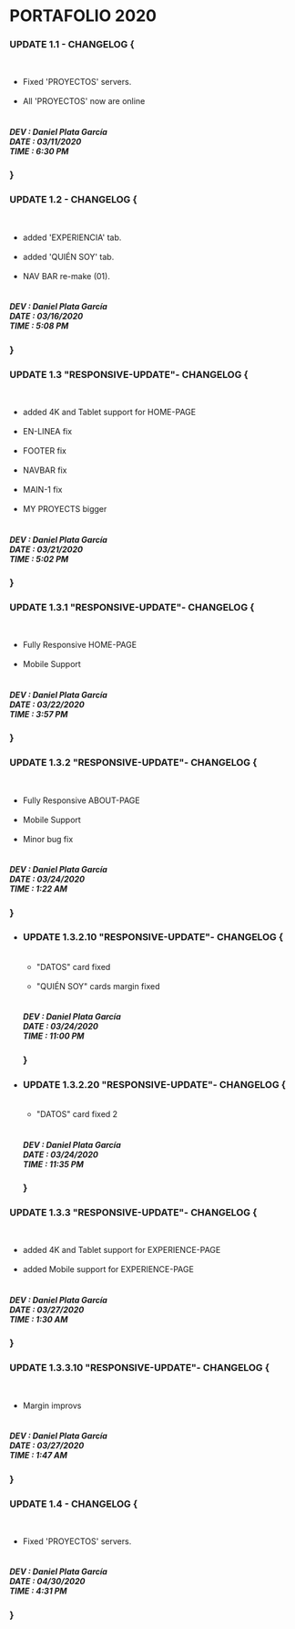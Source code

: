 # PORTAFOLIO 2020

<h3>
  UPDATE 1.1 - CHANGELOG { 
</h3>
  <br>
<ul>
  <li>Fixed 'PROYECTOS' servers.</li><br>
  <li>All 'PROYECTOS' now are online</li><br>
</ul> 
      <h5>
          DEV : Daniel Plata García<br>
          DATE : 03/11/2020<br>
          TIME : 6:30 PM<br>
      </h5>
  <h3>
      }
  </h3>
 
<h3>
  UPDATE 1.2 - CHANGELOG { 
</h3>
  <br>
<ul>
  <li>added 'EXPERIENCIA' tab.</li><br>
  <li>added 'QUIÉN SOY' tab.</li><br>
  <li>NAV BAR re-make (01).</li><br>
</ul> 
      <h5>
          DEV : Daniel Plata García<br>
          DATE : 03/16/2020<br>
          TIME : 5:08 PM<br>
      </h5>
  <h3>
      }
  </h3>
  
  <h3>
  UPDATE 1.3 "RESPONSIVE-UPDATE"- CHANGELOG { 
</h3>
  <br>
<ul>
  <li>added 4K and Tablet support for HOME-PAGE</li><br>
  <li>EN-LINEA fix</li><br>
  <li>FOOTER fix</li><br>
  <li>NAVBAR fix</li><br>
  <li>MAIN-1 fix</li><br>
  <li>MY PROYECTS bigger</li><br>
</ul> 
      <h5>
          DEV : Daniel Plata García<br>
          DATE : 03/21/2020<br>
          TIME : 5:02 PM<br>
      </h5>
  <h3>
      }
  </h3>
 
   <h3>
  UPDATE 1.3.1 "RESPONSIVE-UPDATE"- CHANGELOG { 
</h3>
  <br>
<ul>
  <li>Fully Responsive HOME-PAGE</li><br>
  <li>Mobile Support</li><br>
</ul> 
      <h5>
          DEV : Daniel Plata García<br>
          DATE : 03/22/2020<br>
          TIME : 3:57 PM<br>
      </h5>
  <h3>
      }
  </h3>
          <h3>
  UPDATE 1.3.2 "RESPONSIVE-UPDATE"- CHANGELOG { 
</h3>
  <br>
<ul>
  <li>Fully Responsive ABOUT-PAGE</li><br>
  <li>Mobile Support</li><br>
  <li>Minor bug fix</li><br>
</ul> 
      <h5>
          DEV : Daniel Plata García<br>
          DATE : 03/24/2020<br>
          TIME : 1:22 AM<br>
      </h5>
  <h3>
      }
  </h3>
 
 <ul>
    <li>
 
   <h3>
  UPDATE 1.3.2.10 "RESPONSIVE-UPDATE"- CHANGELOG { 
</h3>
  <br>
<ul>
  <li>"DATOS" card fixed</li><br>
  <li>"QUIÉN SOY" cards margin fixed</li><br>
</ul> 
      <h5>
          DEV : Daniel Plata García<br>
          DATE : 03/24/2020<br>
          TIME : 11:00 PM<br>
      </h5>
  <h3>
      }
  </h3>
  
   <li>
 
   <h3>
  UPDATE 1.3.2.20 "RESPONSIVE-UPDATE"- CHANGELOG { 
</h3>
  <br>
<ul>
  <li>"DATOS" card fixed 2</li><br>
</ul> 
      <h5>
          DEV : Daniel Plata García<br>
          DATE : 03/24/2020<br>
          TIME : 11:35 PM<br>
      </h5>
  <h3>
      }
  </h3>
 
    
  </ul>
 </h3>
 <h3>
  UPDATE 1.3.3 "RESPONSIVE-UPDATE"- CHANGELOG { 
</h3>
  <br>
<ul>
  <li>added 4K and Tablet support for EXPERIENCE-PAGE</li><br>
  <li>added Mobile support for EXPERIENCE-PAGE</li><br>
</ul> 
      <h5>
          DEV : Daniel Plata García<br>
          DATE : 03/27/2020<br>
          TIME : 1:30 AM<br>
      </h5>
  <h3>
      }
  </h3>
 
 <h3>
  UPDATE 1.3.3.10 "RESPONSIVE-UPDATE"- CHANGELOG { 
</h3>
  <br>
<ul>
  <li>Margin improvs</li><br>
</ul> 
      <h5>
          DEV : Daniel Plata García<br>
          DATE : 03/27/2020<br>
          TIME : 1:47 AM<br>
      </h5>
  <h3>
      }
  </h3>

 
<h3>
  UPDATE 1.4 - CHANGELOG { 
</h3>
  <br>
<ul>
  <li>Fixed 'PROYECTOS' servers.</li><br> 
</ul> 
      <h5>
          DEV : Daniel Plata García<br>
          DATE : 04/30/2020<br>
          TIME : 4:31 PM<br>
      </h5>
  <h3>
      }
  </h3>
 

